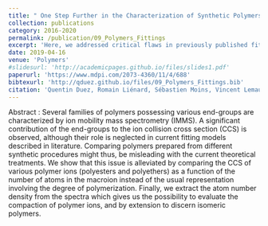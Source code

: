 ```yaml
---
title: " One Step Further in the Characterization of Synthetic Polymers by Ion Mobility Mass Spectrometry: Evaluating the Contribution of End-groups "
collection: publications
category: 2016-2020
permalink: /publication/09_Polymers_Fittings
excerpt: 'Here, we addressed critical flaws in previously published fitting models of collisional cross sections for polymer ions.'
date: 2019-04-16
venue: 'Polymers'
#slidesurl: 'http://academicpages.github.io/files/slides1.pdf'
paperurl: 'https://www.mdpi.com/2073-4360/11/4/688'
bibtexurl: 'http://qduez.github.io/files/09_Polymers_Fittings.bib'
citation: 'Quentin Duez, Romain Liénard, Sébastien Moins, Vincent Lemaur, Olivier Coulembier, Jérôme Cornil, Pascal Gerbaux, Julien De Winter. (2019). &quot; One Step Further in the Characterization of Synthetic Polymers by Ion Mobility Mass Spectrometry: Evaluating the Contribution of End-groups.&quot; <i>Polymers</i>. 11(4), 688.'
---
```

Abstract :
Several families of polymers possessing various end-groups are characterized by ion mobility mass spectrometry (IMMS). A significant contribution of the end-groups to the ion collision cross section (CCS) is observed, although their role is neglected in current fitting models described in literature. Comparing polymers prepared from different synthetic procedures might thus, be misleading with the current theoretical treatments. We show that this issue is alleviated by comparing the CCS of various polymer ions (polyesters and polyethers) as a function of the number of atoms in the macroion instead of the usual representation involving the degree of polymerization. Finally, we extract the atom number density from the spectra which gives us the possibility to evaluate the compaction of polymer ions, and by extension to discern isomeric polymers.
